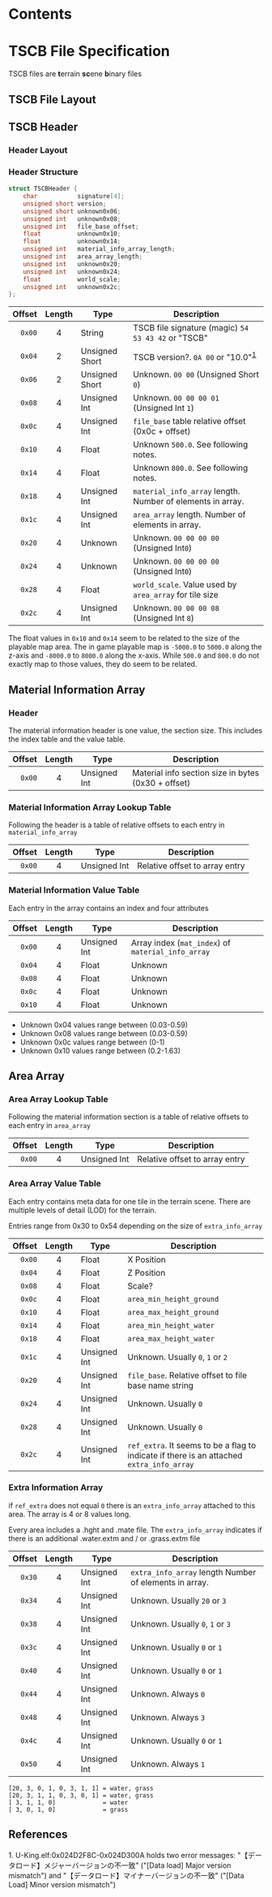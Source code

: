 # Contents

# TSCB File Specification

TSCB files are **t**errain **sc**ene **b**inary files

## TSCB File Layout

## TSCB Header

### Header Layout

### Header Structure

```c
struct TSCBHeader {
	char           signature[4];
	unsigned short version;
	unsigned short unknown0x06;
	unsigned int   unknown0x08;
	unsigned int   file_base_offset;
	float          unknown0x10;
	float          unknown0x14;
	unsigned int   material_info_array_length;
	unsigned int   area_array_length;
	unsigned int   unknown0x20;
	unsigned int   unknown0x24;
	float          world_scale;
	unsigned int   unknown0x2c;
};
```

| Offset | Length | Type | Description |
|-------:|:------------:|------|-------------|
| `0x00` | 4 | String       | TSCB file signature (magic) `54 53 43 42` or "TSCB" |
| `0x04` | 2 | Unsigned Short | TSCB version?. `0A 00` or "10.0"<sup>[1](#reference-1)</sup> |
| `0x06` | 2 | Unsigned Short | Unknown. `00 00` (Unsigned Short `0`) |
| `0x08` | 4 | Unsigned Int | Unknown. `00 00 00 01` (Unsigned Int `1`) |
| `0x0c` | 4 | Unsigned Int | `file_base` table relative offset (0x0c + offset) |
| `0x10` | 4 | Float | Unknown `500.0`. See following notes. |
| `0x14` | 4 | Float | Unknown `800.0`. See following notes. |
| `0x18` | 4 | Unsigned Int | `material_info_array` length. Number of elements in array. |
| `0x1c` | 4 | Unsigned Int | `area_array` length. Number of elements in array. |
| `0x20` | 4 | Unknown | Unknown. `00 00 00 00` (Unsigned Int`0`) |
| `0x24` | 4 | Unknown | Unknown. `00 00 00 00` (Unsigned Int`0`) |
| `0x28` | 4 | Float | `world_scale`. Value used by `area_array` for tile size |
| `0x2c` | 4 | Unsigned Int | Unknown. `00 00 00 08` (Unsigned Int `8`) |

The float values in `0x10` and `0x14` seem to be related to the size of the playable map area. The in game playable map is `-5000.0` to `5000.0` along the z-axis and `-8000.0` to `8000.0` along the x-axis. While `500.0` and `800.0` do not exactly map to those values, they do seem to be related.

## Material Information Array

### Header

The material information header is one value, the section size. This includes the index table and the value table.

| Offset | Length | Type | Description |
|-------:|:------------:|------|-------------|
| `0x00` | 4 | Unsigned Int | Material info section size in bytes (0x30 + offset) |

### Material Information Array Lookup Table

Following the header is a table of relative offsets to each entry in `material_info_array`

| Offset | Length | Type | Description |
|-------:|:------------:|------|-------------|
| `0x00` | 4 | Unsigned Int | Relative offset to array entry |

### Material Information Value Table

Each entry in the array contains an index and four attributes

| Offset | Length | Type | Description |
|-------:|:------------:|------|-------------|
| `0x00` | 4 | Unsigned Int | Array index (`mat_index`) of `material_info_array` |
| `0x04` | 4 | Float | Unknown |
| `0x08` | 4 | Float | Unknown |
| `0x0c` | 4 | Float | Unknown |
| `0x10` | 4 | Float | Unknown |

* Unknown 0x04 values range between (0.03-0.59)
* Unknown 0x08 values range between (0.03-0.59)
* Unknown 0x0c values range between (0-1)
* Unknown 0x10 values range between (0.2-1.63)

## Area Array

### Area Array Lookup Table

Following the material information section is a table of relative offsets to each entry in `area_array`

| Offset | Length | Type | Description |
|-------:|:------------:|------|-------------|
| `0x00` | 4 | Unsigned Int | Relative offset to array entry |

### Area Array Value Table

Each entry contains meta data for one tile in the terrain scene. There are multiple levels of detail (LOD) for the terrain.

Entries range from 0x30 to 0x54 depending on the size of `extra_info_array`

| Offset | Length | Type | Description |
|-------:|:------------:|------|-------------|
| `0x00` | 4 | Float | X Position |
| `0x04` | 4 | Float | Z Position |
| `0x08` | 4 | Float | Scale? |
| `0x0c` | 4 | Float | `area_min_height_ground` |
| `0x10` | 4 | Float | `area_max_height_ground` |
| `0x14` | 4 | Float | `area_min_height_water` |
| `0x18` | 4 | Float | `area_max_height_water` |
| `0x1c` | 4 | Unsigned Int | Unknown. Usually `0`, `1` or `2` |
| `0x20` | 4 | Unsigned Int | `file_base`. Relative offset to file base name string |
| `0x24` | 4 | Unsigned Int | Unknown. Usually `0` |
| `0x28` | 4 | Unsigned Int | Unknown. Usually `0` |
| `0x2c` | 4 | Unsigned Int | `ref_extra`. It seems to be a flag to indicate if there is an attached `extra_info_array` |

### Extra Information Array

if `ref_extra` does not equal `0` there is an `extra_info_array` attached to this area. The array is 4 or 8 values long.

Every area includes a .hght and .mate file. The `extra_info_array` indicates if there is an additional .water.extm and / or .grass.extm file

| Offset | Length | Type | Description |
|-------:|:------------:|------|-------------|
| `0x30` | 4 | Unsigned Int | `extra_info_array` length Number of elements in array. |
| `0x34` | 4 | Unsigned Int | Unknown. Usually `20` or `3` |
| `0x38` | 4 | Unsigned Int | Unknown. Usually `0`, `1` or `3` |
| `0x3c` | 4 | Unsigned Int | Unknown. Usually `0` or `1` |
| `0x40` | 4 | Unsigned Int | Unknown. Usually `0` or `1` |
| `0x44` | 4 | Unsigned Int | Unknown. Always `0` |
| `0x48` | 4 | Unsigned Int | Unknown. Always `3` |
| `0x4c` | 4 | Unsigned Int | Unknown. Usually `0` or `1` |
| `0x50` | 4 | Unsigned Int | Unknown. Always `1` |

```
[20, 3, 0, 1, 0, 3, 1, 1] = water, grass
[20, 3, 1, 1, 0, 3, 0, 1] = water, grass
[ 3, 1, 1, 0]             = water
[ 3, 0, 1, 0]             = grass
```

## References
<a name="reference-1">1. U-King.elf:0x024D2F8C-0x024D300A holds two error messages: "【データロード】メジャーバージョンの不一致" ("[Data load] Major version mismatch") and "【データロード】マイナーバージョンの不一致" ("[Data Load] Minor version mismatch")
